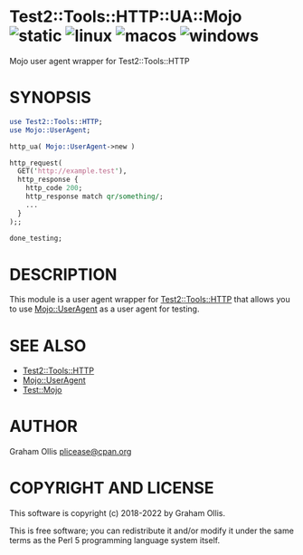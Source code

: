 # Test2::Tools::HTTP::UA::Mojo ![static](https://github.com/uperl/Test2-Tools-HTTP-UA-Mojo/workflows/static/badge.svg) ![linux](https://github.com/uperl/Test2-Tools-HTTP-UA-Mojo/workflows/linux/badge.svg) ![macos](https://github.com/uperl/Test2-Tools-HTTP-UA-Mojo/workflows/macos/badge.svg) ![windows](https://github.com/uperl/Test2-Tools-HTTP-UA-Mojo/workflows/windows/badge.svg)

Mojo user agent wrapper for Test2::Tools::HTTP

# SYNOPSIS

```perl
use Test2::Tools::HTTP;
use Mojo::UserAgent;

http_ua( Mojo::UserAgent->new )

http_request(
  GET('http://example.test'),
  http_response {
    http_code 200;
    http_response match qr/something/;
    ...
  }
);;

done_testing;
```

# DESCRIPTION

This module is a user agent wrapper for [Test2::Tools::HTTP](https://metacpan.org/pod/Test2::Tools::HTTP) that allows you
to use [Mojo::UserAgent](https://metacpan.org/pod/Mojo::UserAgent) as a user agent for testing.

# SEE ALSO

- [Test2::Tools::HTTP](https://metacpan.org/pod/Test2::Tools::HTTP)
- [Mojo::UserAgent](https://metacpan.org/pod/Mojo::UserAgent)
- [Test::Mojo](https://metacpan.org/pod/Test::Mojo)

# AUTHOR

Graham Ollis <plicease@cpan.org>

# COPYRIGHT AND LICENSE

This software is copyright (c) 2018-2022 by Graham Ollis.

This is free software; you can redistribute it and/or modify it under
the same terms as the Perl 5 programming language system itself.
